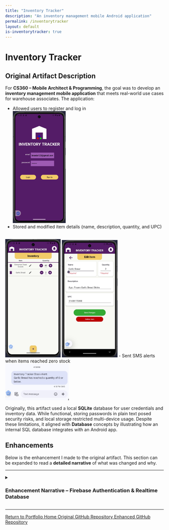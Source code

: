 ```yaml
---
title: "Inventory Tracker"
description: "An inventory management mobile Android application"
permalink: /inventorytracker
layout: default
is-inventorytracker: true
---
```


# Inventory Tracker

## Original Artifact Description
For **CS360 – Mobile Architect & Programming**, the goal was to develop an **inventory management mobile application** that meets real-world use cases for warehouse associates. The application:
- Allowed users to register and log in
<br><img src="assets/images/inventorytracker-login.jpg" alt="Inventory Tracker Login Screen" width="35%"/>
- Stored and modified item details (name, description, quantity, and UPC)
<br>
<img src="assets/images/inventorytracker-inventory.jpg" alt="Inventory Tracker Inventory Screen" width="35%"/>
<img src="assets/images/inventorytracker-edititem.jpg" alt="Inventory Tracker Edit Item Screen" width="35%"/>
- Sent SMS alerts when items reached zero stock
<br><img src="assets/images/inventorytracker-SMSalert.jpg" alt="Firebase Authentication Integration Console" width="40%"/>

Originally, this artifact used a local **SQLite** database for user credentials and inventory data. While functional, storing passwords in plain text posed security risks, and local storage restricted multi-device usage. Despite these limitations, it aligned with **Database** concepts by illustrating how an internal SQL database integrates with an Android app.

## Enhancements
Below is the enhancement I made to the original artifact. This section can be expanded to read a **detailed narrative** of what was changed and why.

---

<details>
   <summary> <h3>Enhancement Narrative – Firebase Authentication &amp; Realtime Database</h3> </summary>
   <br>

   <h4>Artifact Description</h4>

   <p>This inventory management mobile application, <i>Inventory Tracker</i>, began as a course project in <b>CS360 Mobile Architect & Programming</b>, where I was tasked with creating an Android app that stores and manages data in an SQLite database. The original artifact focused on warehouse management use cases, allowing employees to log in, manage product inventory (with name, description, quantity, and UPC attributes), and receive SMS notifications when items are out of stock. However, the original artifact contained a naively implemented local database for storing user credentials and inventory items, which posed security and usability issues (each user shared the same database that could only be logged into/viewed on one device). </p>

   <p>In my enhancement, I replaced the local SQLite implementation with Google Firebase Authentication and Realtime Database services to improve security by removing plain-text credentials from local storage and fixing an authentication bypass exploit. Specifically, the enhancement incorporates:</p> 

   <ul>
      <li>
        <b>Firebase Authentication</b> - Provides safe user authentication handling sign-in, sign-up, and secure sessions with automatic password hashing and issuing tokens.
        <br><img src="assets/images/inventorytracker-auth.jpg" alt="Firebase Authentication Integration Console" width="90%"/>
      </li>
      <li>
        <b>Firebase Realtime Database</b> - A secure cloud-based NoSQL storage solution that stores each user’s settings and uses rules to allow users to manage an inventory of items.
        <br><img src="assets/images/inventorytracker-firebaseRTDB.jpg" alt="Firebase Realtime Database Integration Console" width="90%"/>
      </li>
      <li><b>Improved project structure</b> - The original <code>InventoryDatabase</code> class was a monolith of responsibilities. It was split into <code>InventoryDatabase</code>/<code>UserDatabase</code> (data CRUD), <code>InputSanitizer</code> (secure input), and <code>AlertSender</code> (SMS logic) for modularity and readability. Similarly, <code>AuthManager</code> was split from <code>LoginActivity</code>.</li>
   </ul>

   <h4>Justification of Enhancements</h4>

   <p>I’ve chosen this artifact for my ePortfolio as an example of my capabilities in working with projects in alignment with the database category. <i>Inventory Tracker</i> has demonstrated my ability to transition from a local SQLite-based database to cloud-based NoSQL storage in Firebase. Additionally, enhancing this project allows me to address original limitations, flaws, and security vulnerabilities in the local database. For example, user credentials and inventory data could only be accessed on one device, and each user shared the same database. Also, storing passwords in plain text and enabling user-session persistence by saving the credentials to a preferences file enabled an exploit allowing a user to bypass authentication. External authentication and storage remedy these concerns and demonstrate secure user authentication skills by implementing Firebase email/password authentication with the <code>AuthManager</code> class to allow safe, authorized user access. Secure database management skills are shown by structuring a NoSQL database with rules for secure use with Firebase Realtime Database and communicating with it with the <code>UserDatabase</code> and <code>InventoryDatabase</code> API classes for CRUD operations. Finally, the enhancement showcases best practices in refactoring and organization by splitting overly complex classes into specialized classes to improve maintainability.</p> 

   <h4>Course Outcomes Achieved</h4>
   
   <p> I’ve developed the enhancement to meet the course outcomes outlined in this capstone course.</p> 

   <ul>
      <li>
        <b>Employ strategies for building collaborative environments that enable diverse audiences to support organizational decision making in the field of computer science</b>
        <br>Hosting the project on GitHub supports a collaborative workflow, and code documentation and inline comments encourage contributions or reviews.</li>
      <li>
        <b>Design and evaluate computing solutions that solve a given problem using algorithmic principles and computer science practices and standards appropriate to its solution, while managing the trade-offs involved in design choices</b>
        <br>In planning the enhancement, I had to evaluate the trade-offs between the simpler local SQLite database, which was easier to implement but less secure, and a more secure cloud-based approach with Firebase. I addressed the security concerns by choosing Firebase and designing a structured NoSQL database.</li>
      <li>
        <b>Demonstrate an ability to use well-founded and innovative techniques, skills, and tools in computing practices for the purpose of implementing computer solutions that deliver value and accomplish industry-specific goals</b>
        <br>Developing user authentication systems with secure credentials and token-based authorization or secure cloud-based databases from scratch is challenging, by adopting Firebase Realtime Database and Authentication, I demonstrate the ability to use modern cloud tools to implement these features efficiently. Refactoring to separate concerns into separate classes/methods also reflects industry-standard design techniques.</li>
      <li>
        <b>Develop a security mindset that anticipates adversarial exploits in software architecture and designs to expose potential vulnerabilities, mitigate design flaws, and ensure privacy and enhanced security of data and resources</b>
        <br>I’ve identified and remedied vulnerabilities such as plain-text credentials, shared inventories, and insecure session handling using Firebase with rules-based access and password hashing to improve data privacy and address potential exploits. I’ve also implemented input validation for all input entering the database, preventing malformed data.</li>
   </ul>

   <h4>Enhancement Process Reflection</h4>

   <p>Transitioning this project from an SQLite implementation to a Firebase solution, I have greatly transformed the application's usability for a production-like implementation. Adding Firebase dependencies and configuring the app in the Firebase console was simple, as the platform automatically handles many security concerns. In development, implementing Firebase and integrating Firebase Authentication was straightforward, though in integrating the Realtime Database, I faced significant challenges teaching important lessons about asynchronous operations and architecture.</p>

   <p>My original <code>InventoryDatabase</code> implementation used <em>synchronous</em> SQLite queries where methods like <code>getItem()</code> can return an item immediately, however, Firebase querying relies on <em>asynchronous</em> calls instead. I initially aimed to modify only the internal CRUD implementations of the <code>InventoryDatabase</code> class to allow the app to function the same without updating other classes, so I tried to keep the same synchronous return approach, but because the external classes calling <code>getItem()</code> or other methods expect a result instantly, this caused bugs in the code returning empty or null data before Firebase finished retrieving results. I realized I had to embrace Firebase’s asynchronous <code>.get()</code> and <code>.setValue()</code> calls by using callbacks to properly handle the data only after it arrives. This required rewriting many CRUD methods to accept callback interfaces, which meant that external classes for viewing and modifying the inventory (<code>NotificationsFragment</code>, <code>ItemFragment</code>, and <code>InventoryFragment</code>) had to be modified to pass callback implementations to the <code>InventoryDatabase</code> methods that handle callback results, ensuring the related UI components are updated only after a query or update is finished.</p>

   <p>A concern I had with the real-time database was the security of users being able to interact with the database, so I also utilized the database rules in the Firebase console to have the following:</p>

   <pre>
    {  "rules": {
      ".read": "auth != null", // authenticated users only can read/write
      ".write": "auth != null", 
      "users": {
        "$uid": {
          ".read": "$uid === auth.uid", // each user only read/writes their own data
          ".write": "$uid === auth.uid", 
          "inventory": {
            ".indexOn": ["name", "quantity"]
    }}}}}
   </pre>

   <p>Defining the rules like above ensures that only authenticated users can read/write to the database and that users can only access their own data that correlates with their unique identifier.</p>

   <p>Thanks to these additions, this project demonstrates my software development skills in cloud database management, mobile app design, secure programming, and refactoring, which I will continue to improve and apply in future software development projects.</p>

</details>

---

<a href="/portfolio-site" class="btn-dark"> Return to Portfolio Home </a>
<a href="https://github.com/Halfwitz/CS360-Inventory-Tracker-Android" class="btn-dark" target="_blank"> Original GitHub Repository </a>
<a href="https://github.com/Halfwitz/InventoryTracker" class="btn-dark" target="_blank"> Enhanced GitHub Repository </a>